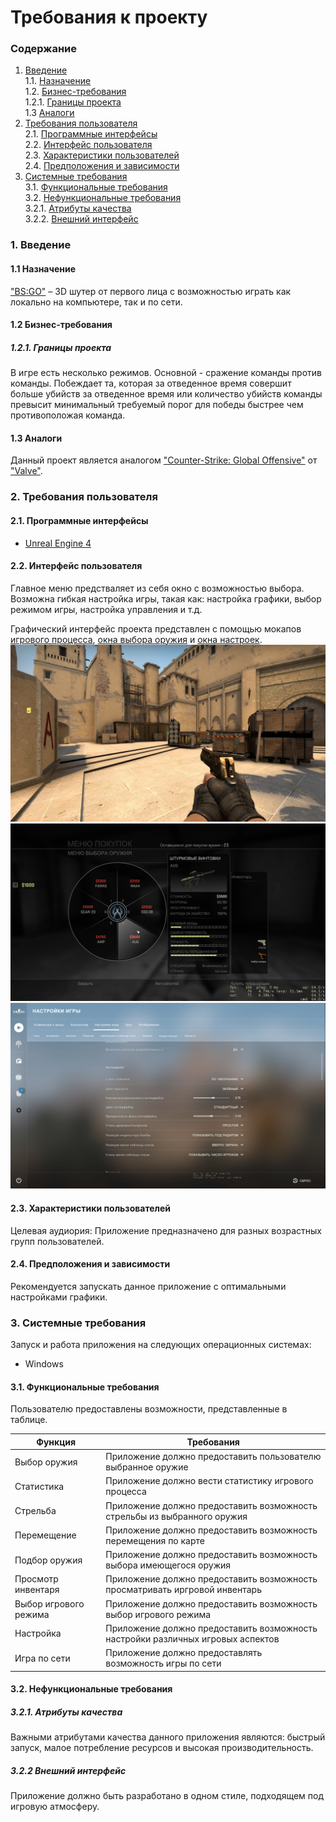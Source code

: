 # Требования к проекту
### Содержание
1. [Введение](#1) <br>
  1.1. [Назначение](#1.1) <br>
  1.2. [Бизнес-требования](#1.2) <br>
      1.2.1. [Границы проекта](#1.2.1) <br>
  1.3 [Аналоги](#1.3) <br>
2. [Требования пользователя](#2) <br>
  2.1. [Программные интерфейсы](#2.1) <br>
  2.2. [Интерфейс пользователя](#2.2) <br>
  2.3. [Характеристики пользователей](#2.3) <br>
  2.4. [Предположения и зависимости](#2.4) <br>
3. [Системные требования](#3.) <br>
  3.1. [Функциональные требования](#3.1) <br>
  3.2. [Нефункциональные требования](#3.2) <br>
     3.2.1. [Атрибуты качества](#3.2.1) <br>
     3.2.2. [Внешний интерфейс](#3.2.2) <br>

### 1. Введение <a name="1"></a>
#### 1.1 Назначение <a name="1.1"></a>
["BS:GO"](https://github.com/qkay111/BS-GO) – 3D шутер от первого лица с возможностью играть как локально на компьютере, так и по сети.
#### 1.2 Бизнес-требования <a name="1.2"></a>
##### 1.2.1. Границы проекта <a name="1.2.1"></a>
В игре есть несколько режимов. Основной - сражение команды против команды. Побеждает та, которая за отведенное время совершит больше убийств за отведенное время или количество убийств команды превысит минимальный требуемый порог для победы быстрее чем противоположая команда.
#### 1.3 Аналоги <a name="1.3"></a>
Данный проект является аналогом ["Counter-Strike: Global Offensive"](https://store.steampowered.com/app/730/CounterStrike_Global_Offensive/) от ["Valve"](https://www.valvesoftware.com/ru/).
### 2. Требования пользователя <a name="2"></a>
#### 2.1. Программные интерфейсы <a name="2.1"></a>
*	[Unreal Engine 4](https://www.unrealengine.com/en-US/)

#### 2.2. Интерфейс пользователя <a name="2.2"></a>
Главное меню предстваляет из себя окно с возможностью выбора. Возможна гибкая настройка игры, такая как: настройка графики, выбор режимом игры, настройка управления и т.д.

Графический интерфейс проекта представлен с помощью мокапов [игрового процесса](https://github.com/qkay111/BS-GO/blob/main/documentation/mockups/Gameplay.jpg), [окна выбора оружия](https://github.com/qkay111/BS-GO/blob/main/documentation/mockups/Weapons.jpg) и [окна настроек](https://github.com/qkay111/BS-GO/blob/main/documentation/mockups/Settings.jpg).
![Gameplay](https://github.com/qkay111/BS-GO/blob/main/documentation/mockups/Gameplay.jpg)
![Weapons](https://github.com/qkay111/BS-GO/blob/main/documentation/mockups/Weapons.jpg)
![Settings](https://github.com/qkay111/BS-GO/blob/main/documentation/mockups/Settings.jpg)
#### 2.3. Характеристики пользователей <a name="2.3"></a>
Целевая аудиория:
Приложение предназначено для разных возрастных групп пользователей.
#### 2.4. Предположения и зависимости <a name="2.4"></a>
Рекомендуется запускать данное приложение с оптимальными настройками графики.
### 3. Системные требования <a name="3"></a>
Запуск и работа приложения на следующих операционных системах:
* Windows
#### 3.1. Функциональные требования <a name="3.1"></a>
Пользователю предоставлены возможности, представленные в таблице.

Функция | Требования
--- | ---
Выбор оружия | Приложение должно предоставить пользователю выбранное оружие
Статистика | Приложение должно вести статистику игрового процесса
Стрельба | Приложение должно предоставить возможность стрельбы из выбранного оружия
Перемещение | Приложение должно предоставить возможность перемещения по карте
Подбор оружия | Приложение должно предоставить возможность выбора имеющегося оружия
Просмотр инвентаря | Приложение должно предоставить возможность просматривать иргровой инвентарь
Выбор игрового режима | Приложение должно предоставить возможность выбор игрового режима
Настройка | Приложение должно предоставить возможность настройки различных игровых аспектов
Игра по сети | Приложение должно предоставлять возможность игры по сети

#### 3.2. Нефункциональные требования <a name="3.2"></a>
  ##### 3.2.1. Атрибуты качества <a name="3.2.1"></a>
Важными атрибутами качества данного приложения являются: быстрый запуск, малое потребление ресурсов и высокая производительность. <br/>
  ##### 3.2.2 Внешний интерфейс <a name="3.2.2"></a>
Приложение должно быть разработано в одном стиле, подходящем под игровую атмосферу.

